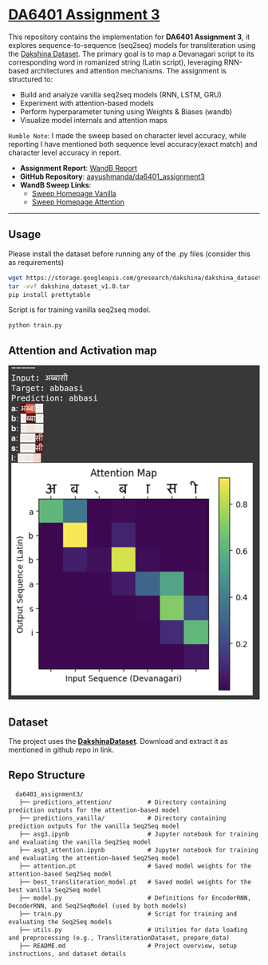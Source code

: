 # [DA6401 Assignment 3](https://wandb.ai/sivasankar1234/DA6401/reports/Assignment-3--VmlldzoxMjM4MjYzMg)



This repository contains the implementation for **DA6401 Assignment 3**, it explores sequence-to-sequence (seq2seq) models for transliteration using the [Dakshina Dataset](https://github.com/google-research-datasets/dakshina). The primary goal is to map a Devanagari script to its corresponding word in romanized string (Latin script), leveraging RNN-based architectures and attention mechanisms. The assignment is structured to:

- Build and analyze vanilla seq2seq models (RNN, LSTM, GRU)
- Experiment with attention-based models
- Perform hyperparameter tuning using Weights & Biases (wandb)
- Visualize model internals and attention maps

`Humble Note`: I made the sweep based on character level accuracy, while reporting I have mentioned both sequence level accuracy(exact match) and character level accuracy in report.

- **Assignment Report**: [WandB Report](https://wandb.ai/da24s016-indian-institute-of-technology-madras/da6401-assignment3/reports/DA6401-Assignment-3-Report--VmlldzoxMjg0NDY3Mg)
- **GitHub Repository**: [aayushmanda/da6401_assignment3](https://github.com/aayushmanda/da6401_assignment3)
- **WandB Sweep Links**:
  - [Sweep Homepage Vanilla](https://wandb.ai/da24s016-indian-institute-of-technology-madras/da6401-assignment3_vanilla/sweeps/64v5oiu0?nw=nwuserda24s016)
  - [Sweep Homepage Attention](https://wandb.ai/da24s016-indian-institute-of-technology-madras/da6401-assignment3_attention/sweeps/9mw3okow?nw=nwuserda24s016)

---
## Usage
Please install the dataset before running any of the .py files (consider this as requirements)
```bash
wget https://storage.googleapis.com/gresearch/dakshina/dakshina_dataset_v1.0.tar
tar -xvf dakshina_dataset_v1.0.tar
pip install prettytable
```
Script is for training vanilla seq2seq model.

```bash
python train.py
```
## Attention and Activation map
![](Attention.png)

## Dataset
The project uses the [**DakshinaDataset**](https://github.com/google-research-datasets/dakshina). Download and extract it as mentioned in github repo in link.

## Repo Structure

```
  da6401_assignment3/
   ├── predictions_attention/          # Directory containing prediction outputs for the attention-based model
   ├── predictions_vanilla/            # Directory containing prediction outputs for the vanilla Seq2Seq model
   ├── asg3.ipynb                      # Jupyter notebook for training and evaluating the vanilla Seq2Seq model
   ├── asg3_attention.ipynb            # Jupyter notebook for training and evaluating the attention-based Seq2Seq model
   ├── attention.pt                    # Saved model weights for the attention-based Seq2Seq model
   ├── best_transliteration_model.pt   # Saved model weights for the best vanilla Seq2Seq model
   ├── model.py                        # Definitions for EncoderRNN, DecoderRNN, and Seq2SeqModel (used by both models)
   ├── train.py                        # Script for training and evaluating the Seq2Seq models
   ├── utils.py                        # Utilities for data loading and preprocessing (e.g., TransliterationDataset, prepare_data)
   ├── README.md                       # Project overview, setup instructions, and dataset details

```